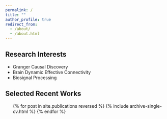 ```yaml
---
permalink: /
title: ""
author_profile: true
redirect_from: 
  - /about/
  - /about.html
---
```


<!-- Insert image -->
<!-- ![Editing a markdown file for a talk](/images/editing-talk.png) -->

Research Interests
------
* Granger Causal Discovery
* Brain Dynamic Effective Connectivity
* Biosignal Processing



Selected Recent Works
------
  <ul>{% for post in site.publications reversed %}
    {% include archive-single-cv.html %}
  {% endfor %}</ul>
